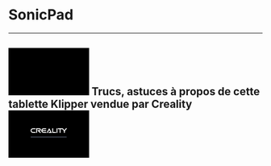 # SonicPad
---
![Boot](./Images/boot.gif)   Trucs, astuces à propos de cette tablette Klipper vendue par Creality   ![Chargement…](./Images/loading.gif)
---

